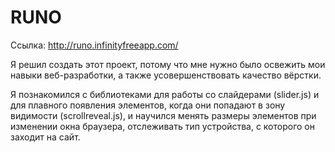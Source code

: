 # RUNO
Ссылка: http://runo.infinityfreeapp.com/

Я решил создать этот проект, потому что мне нужно было освежить мои навыки веб-разработки, а также усовершенствовать качество вёрстки.

Я познакомился с библиотеками для работы со слайдерами (slider.js) и для плавного появления элементов, когда они попадают в зону видимости (scrollreveal.js), и научился менять размеры элементов при изменении окна браузера, отслеживать тип устройства, с которого он заходит на сайт.

